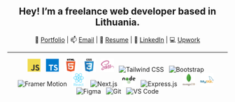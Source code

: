 <h2 align="center">Hey! I’m a freelance web developer based in Lithuania.</h2>

<p align="center">
  💼 <a href="https://www.ignas-naulis.dev">Portfolio</a> |
  📫 <a href="mailto:ignas.naulis@gmail.com">Email</a> |
  📄 <a href="https://www.ignas-naulis.dev/cv/ignas_naulis_cv.pdf">Resume</a> |
  🔗 <a href="https://linkedin.com/in/ignas-naulis">LinkedIn</a> |
  💻 <a href="https://www.upwork.com/freelancers/~01c9ac47fb1c3e96d3">Upwork</a>
</p>

---

<p align="center">
  <img src="https://raw.githubusercontent.com/devicons/devicon/master/icons/javascript/javascript-original.svg" alt="JavaScript" width="30" height="30" />
  &nbsp;
  <img src="https://raw.githubusercontent.com/devicons/devicon/master/icons/typescript/typescript-original.svg" alt="TypeScript" width="30" height="30" />
  &nbsp;
  <img src="https://raw.githubusercontent.com/devicons/devicon/master/icons/html5/html5-original-wordmark.svg" alt="HTML5" width="30" height="30" />
  &nbsp;
  <img src="https://raw.githubusercontent.com/devicons/devicon/master/icons/css3/css3-original-wordmark.svg" alt="CSS3" width="30" height="30" />
  &nbsp;
  <img src="https://raw.githubusercontent.com/devicons/devicon/master/icons/sass/sass-original.svg" alt="SASS" width="30" height="30" />
  &nbsp;
  <img src="https://www.vectorlogo.zone/logos/tailwindcss/tailwindcss-icon.svg" alt="Tailwind CSS" width="30" height="30" />
  &nbsp;
  <img src="https://cdn.worldvectorlogo.com/logos/bootstrap-5-1.svg" alt="Bootstrap" width="30" height="30" />
  &nbsp;
  <img src="https://encrypted-tbn0.gstatic.com/images?q=tbn:ANd9GcRCq5gse3kEA76gI2S7FHh4TGq6-jE3nGlPQg&s" alt="Framer Motion" width="30" height="30" />
  &nbsp;
  <img src="https://raw.githubusercontent.com/devicons/devicon/master/icons/react/react-original-wordmark.svg" alt="React" width="30" height="30" />
  &nbsp;
  <img src="https://img.icons8.com/fluent-systems-filled/512/FFFFFF/nextjs.png" alt="Next.js" width="30" height="30" />
  &nbsp;
  <img src="https://raw.githubusercontent.com/devicons/devicon/master/icons/nodejs/nodejs-original-wordmark.svg" alt="Node.js" width="30" height="30" />
  &nbsp;
  <img src="https://img.icons8.com/color/512/express-js.png" alt="Express.js" width="30" height="30" />
  &nbsp;
  <img src="https://raw.githubusercontent.com/devicons/devicon/master/icons/mongodb/mongodb-original-wordmark.svg" alt="MongoDB" width="30" height="30" />
  &nbsp;
  <img src="https://raw.githubusercontent.com/devicons/devicon/master/icons/mysql/mysql-original-wordmark.svg" alt="MySQL" width="30" height="30" />
  &nbsp;
  <img src="https://www.vectorlogo.zone/logos/figma/figma-icon.svg" alt="Figma" width="30" height="30" />
  &nbsp;
  <img src="https://www.vectorlogo.zone/logos/git-scm/git-scm-icon.svg" alt="Git" width="30" height="30" />
  &nbsp;
  <img src="https://cdn.worldvectorlogo.com/logos/visual-studio-code-1.svg" alt="VS Code" width="30" height="30" />
</p>
